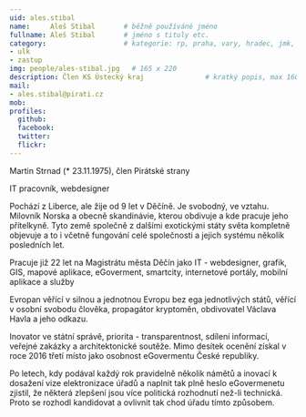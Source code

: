 ```yaml
---
uid: ales.stibal
name:     Aleš Stibal	  	# běžně používáné jméno
fullname: Aleš Stibal	  	# jméno s tituly etc.
category:                 	# kategorie: rp, praha, vary, hradec, jmk, senat
- ulk
- zastup
img: people/ales-stibal.jpg   # 165 x 220
description: Člen KS Ústecký kraj              	# kratký popis, max 160 znaků
mail:
- ales.stibal@pirati.cz
mob:
profiles:
  github:
  facebook:
  twitter: 
  flickr:
---
```


Martin Strnad (* 23.11.1975), člen Pirátské strany

IT pracovník, webdesigner

Pochází z Liberce, ale žije od 9 let v Děčíně. Je svobodný, ve vztahu. Milovník Norska a obecně skandinávie, kterou obdivuje a kde pracuje jeho přítelkyně. Tyto země společně z dalšími exotickými státy světa kompletně objevuje a to i včetně fungování celé společnosti a jejich systému několik posledních let.

Pracuje již 22 let na Magistrátu města Děčín jako IT - webdesigner, grafik, GIS, mapové aplikace, eGoverment, smartcity, internetové portály, mobilní aplikace a služby

Evropan věřící v silnou a jednotnou Evropu bez ega jednotlivých států, věřící v osobní svobodu člověka, propagátor kryptoměn, obdivovatel Václava Havla a jeho odkazu.

Inovator ve státní správě, priorita - transparentnost, sdílení informací, veřejné zakázky a architektonické soutěže. Mimo desítek ocenění získal v roce 2016 třetí místo jako osobnost eGovermentu České republiky.

Po letech, kdy podával každý rok pravidelně několik námětů a inovací k dosažení vize elektronizace úřadů a naplnit tak plně heslo eGovermenetu zjistil, že některá zlepšení jsou více politická rozhodnutí než-li technická. Proto se rozhodl kandidovat a ovlivnit tak chod úřadu tímto způsobem.
